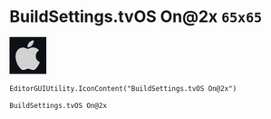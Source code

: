 # BuildSettings.tvOS On@2x `65x65`
<img src="/img/BuildSettings.tvOS%20On@2x.png" width=65 height=65>

``` CSharp
EditorGUIUtility.IconContent("BuildSettings.tvOS On@2x")
```
```
BuildSettings.tvOS On@2x
```
